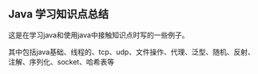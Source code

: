 <h2>Java 学习知识点总结</h2>
这是在学习java和使用java中接触知识点时写的一些例子。

其中包括java基础、线程的、tcp、udp、文件操作、代理、泛型、随机、反射、注解、序列化、socket、哈希表等